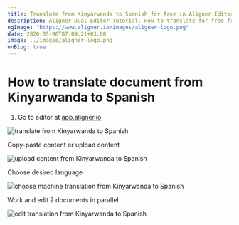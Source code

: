 ```yaml
---
title: Translate from Kinyarwanda to Spanish for free in Aligner Editor
description: Aligner Dual Editor Tutorial. How to translate for free from Kinyarwanda to Spanish. Aligner is multilingual document management platform. 
ogImage: "https://www.aligner.io/images/aligner-logo.png"
date: 2020-05-06T07:09:21+03:00
image: ../images/aligner-logo.png
onBlog: true
---
```


# How to translate document from Kinyarwanda to Spanish

1. Go to editor at [app.aligner.io](https://app.aligner.io "Aligner App web page")

![translate from Kinyarwanda to Spanish](../aligner-blank-editor.png "translate from Kinyarwanda to Spanish")

Copy-paste content or upload content

![upload content from Kinyarwanda to Spanish](../aligner-uploaded-document.png "upload content from Kinyarwanda to Spanish")

Choose desired language

![choose machine translation from Kinyarwanda to Spanish](../aligner-language-dropdown.png "choose machine translation from Kinyarwanda to Spanish")

Work and edit 2 documents in parallel

![edit translation from Kinyarwanda to Spanish](../aligner-double-sitded-editor.png "edit translation from Kinyarwanda to Spanish")


